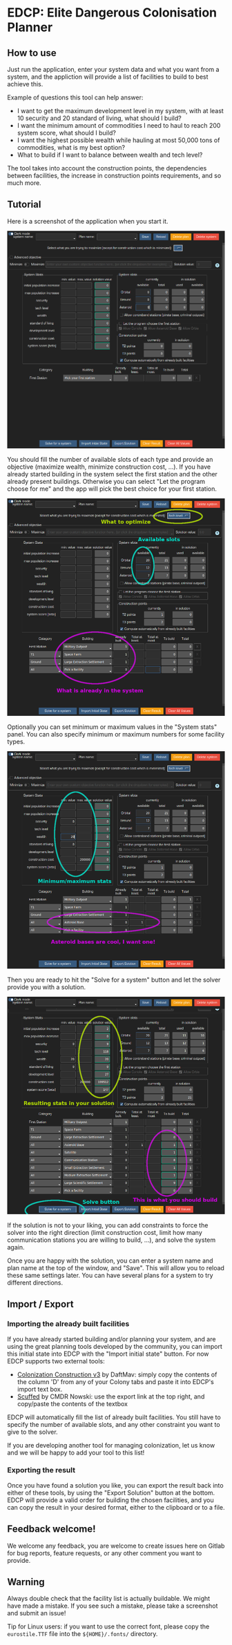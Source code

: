 # EDCP: Elite Dangerous Colonisation Planner

## How to use

Just run the application, enter your system data and what you want from a system, and the appliction
will provide a list of facilities to build to best achieve this.

Example of questions this tool can help answer:
* I want to get the maximum development level in my system, with at least 10 security and 20
  standard of living, what should I build?
* I want the minimum amount of commodities I need to haul to reach 200 system score, what should I build?
* I want the highest possible wealth while hauling at most 50,000 tons of commodities, what
  is my best option?
* What to build if I want to balance between wealth and tech level?

The tool takes into account the construction points, the dependencies between facilities, the
increase in construction points requirements, and so much more.

## Tutorial

Here is a screenshot of the application when you start it. 

![EDCP screenshot at startup](screenshots/empty_interface.png)

You should fill the number of available
slots of each type and provide an objective (maximize wealth, minimize construction cost, ...). If
you have already started building in the system select the first station and the other already
present buildings. Otherwise you can select "Let the program choose for me" and the app will pick
the best choice for your first station.

![EDCP screenshot after setting the initial state](screenshots/initial_state_annotated.png)

Optionally you can set minimum or maximum values in the "System stats" panel. You can also specify
minimum or maximum numbers for some facility types. 

![EDCP screenshot after setting additional constraints](screenshots/added_constraints_annotated.png)

Then you are ready to hit the "Solve for a system" button and let the solver provide you with a
solution.

![EDCP screenshot after solving](screenshots/solved_annotated.png)

If the solution is not to your liking, you can add constraints to force the solver into the right
direction (limit construction cost, limit how many communication stations you are willing to build,
...), and solve the system again.

Once you are happy with the solution, you can enter a system name and plan name at the top of the
window, and "Save". This will allow you to reload these same settings later. You can have several
plans for a system to try different directions.

## Import / Export

### Importing the already built facilities

If you have already started building and/or planning your system, and are using the great planning
tools developed by the community, you can import this initial state into EDCP with the "Import
initial state" button. For now EDCP supports two external tools:
* [Colonization Construction
  v3](https://forums.frontier.co.uk/threads/v3-of-the-colonization-construction-spreadsheet-is-now-available.635762/)
  by DaftMav: simply copy the contents of the column 'D' from any of your Colony tabs and paste it
  into EDCP's import text box.
* [Scuffed](https://cmdr-nowski.github.io/scuffed/) by CMDR Nowski: use the export link at the top
  right, and copy/paste the contents of the textbox

EDCP will automatically fill the list of already built facilities. You still have to specify the
number of available slots, and any other constraint you want to give to the solver.

If you are developing another tool for managing colonization, let us know and we will be happy to
add your tool to this list!

### Exporting the result

Once you have found a solution you like, you can export the result back into either of these tools,
by using the "Export Solution" button at the bottom. EDCP will provide a valid order for building
the chosen facilities, and you can copy the result in your desired format, either to the clipboard
or to a file.

## Feedback welcome!

We welcome any feedback, you are welcome to create issues here on Gitlab for bug reports, feature
requests, or any other comment you want to provide.

## Warning

Always double check that the facility list is actually buildable. We might have made a mistake. If
you see such a mistake, please take a screenshot and submit an issue!

Tip for Linux users: if you want to use the correct font, please copy the `eurostile.TTF` file into
the `${HOME}/.fonts/` directory.
